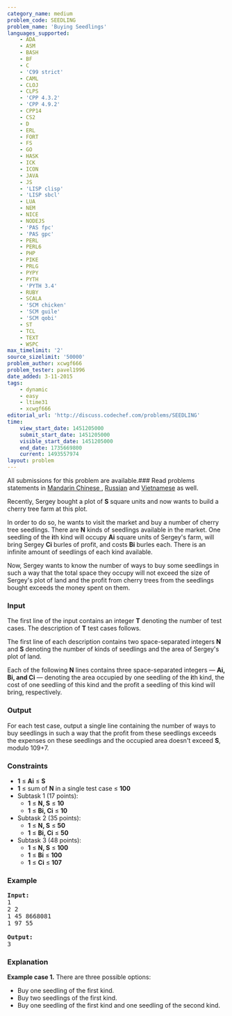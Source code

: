 ```yaml
---
category_name: medium
problem_code: SEEDLING
problem_name: 'Buying Seedlings'
languages_supported:
    - ADA
    - ASM
    - BASH
    - BF
    - C
    - 'C99 strict'
    - CAML
    - CLOJ
    - CLPS
    - 'CPP 4.3.2'
    - 'CPP 4.9.2'
    - CPP14
    - CS2
    - D
    - ERL
    - FORT
    - FS
    - GO
    - HASK
    - ICK
    - ICON
    - JAVA
    - JS
    - 'LISP clisp'
    - 'LISP sbcl'
    - LUA
    - NEM
    - NICE
    - NODEJS
    - 'PAS fpc'
    - 'PAS gpc'
    - PERL
    - PERL6
    - PHP
    - PIKE
    - PRLG
    - PYPY
    - PYTH
    - 'PYTH 3.4'
    - RUBY
    - SCALA
    - 'SCM chicken'
    - 'SCM guile'
    - 'SCM qobi'
    - ST
    - TCL
    - TEXT
    - WSPC
max_timelimit: '2'
source_sizelimit: '50000'
problem_author: xcwgf666
problem_tester: pavel1996
date_added: 3-11-2015
tags:
    - dynamic
    - easy
    - ltime31
    - xcwgf666
editorial_url: 'http://discuss.codechef.com/problems/SEEDLING'
time:
    view_start_date: 1451205000
    submit_start_date: 1451205000
    visible_start_date: 1451205000
    end_date: 1735669800
    current: 1493557974
layout: problem
---
```

All submissions for this problem are available.###  Read problems statements in [Mandarin Chinese ](http://www.codechef.com/download/translated/LTIME31/mandarin/SEEDLING.pdf), [Russian](http://www.codechef.com/download/translated/LTIME31/russian/SEEDLING.pdf) and [Vietnamese](http://www.codechef.com/download/translated/LTIME31/vietnamese/SEEDLING.pdf) as well.

Recently, Sergey bought a plot of **S** square units and now wants to build a cherry tree farm at this plot.

In order to do so, he wants to visit the market and buy a number of cherry tree seedlings. There are **N** kinds of seedlings available in the market. One seedling of the **i**th kind will occupy **Ai** square units of Sergey's farm, will bring Sergey **Ci** burles of profit, and costs **Bi** burles each. There is an infinite amount of seedlings of each kind available.

Now, Sergey wants to know the number of ways to buy some seedlings in such a way that the total space they occupy will not exceed the size of Sergey's plot of land and the profit from cherry trees from the seedlings bought exceeds the money spent on them.

### Input

The first line of the input contains an integer **T** denoting the number of test cases. The description of **T** test cases follows.

The first line of each description contains two space-separated integers **N** and **S** denoting the number of kinds of seedlings and the area of Sergey's plot of land.

Each of the following **N** lines contains three space-separated integers — **Ai, Bi, and Ci** — denoting the area occupied by one seedling of the **i**th kind, the cost of one seedling of this kind and the profit a seedling of this kind will bring, respectively.

### Output

For each test case, output a single line containing the number of ways to buy seedlings in such a way that the profit from these seedlings exceeds the expenses on these seedlings and the occupied area doesn't exceed **S**, modulo 109+7.

### Constraints

- **1** ≤ **Ai** ≤ **S**
- **1** ≤ sum of **N** in a single test case ≤ **100**
- Subtask 1 (17 points): 
  - **1** ≤ **N, S** ≤ **10**
  - **1** ≤ **Bi, Ci** ≤ **10**
- Subtask 2 (35 points): 
  - **1** ≤ **N, S** ≤ **50**
  - **1** ≤ **Bi, Ci** ≤ **50**
- Subtask 3 (48 points): 
  - **1** ≤ **N, S** ≤ **100**
  - **1** ≤ **Bi** ≤ **100**
  - **1** ≤ **Ci** ≤ **107**

### Example

<pre><b>Input:</b>
<tt>1
2 2
1 45 8668081
1 97 55</tt>

<b>Output:</b>
<tt>3</tt>
</pre>
### Explanation

**Example case 1.** There are three possible options:

- Buy one seedling of the first kind.
- Buy two seedlings of the first kind.
- Buy one seedling of the first kind and one seedling of the second kind.
